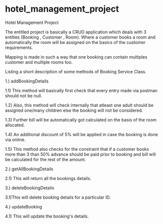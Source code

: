 # hotel_management_project
Hotel Management Project

The entitled project is basically a CRUD application which deals with 3 entities (Booking , Customer , Room). Where a customer books a room and automatically the room will be assigned on the basics of the customer requirements.


Mapping is made in such a way that one booking can contain multiples customer and multiple rooms too.

Listing a short description of some methods of Booking Service Class.

1.) addBookingDetails

  1.1) This method will basically first check that every entry made via postman should not be null.
  
  1.2) Also, this method will check internally that atleast one adult should be assigned one/many children else the booking will not be considered.
  
  1.3) Further bill will be automatically got calculated on the basis of the room allocated.

  1.4) An additional discount of 5% will be applied in case the booking is done via online.
  
  1.5) This method also checks for the constraint that if a customer books more than 3 than 50% advance should be paid prior to booking and bill will be calculated for the rest of the amount.

2.) getAllBookingDetails
  
  2.1) This will return all the bookings details.
  
3.) deleteBookingDetails

  3.1)This will delete booking details for a particular ID.
  
4.) updateBooking

  4.1) This will update the booking's details.
